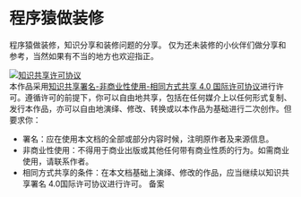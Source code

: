 # 程序猿做装修
程序猿做装修，知识分享和装修问题的分享。
仅为还未装修的小伙伴们做分享和参考，当然如果有不当的地方也欢迎指正。



<a rel="license" href="http://creativecommons.org/licenses/by-nc-sa/4.0/"><img alt="知识共享许可协议" style="border-width:0" src="https://i.creativecommons.org/l/by-nc-sa/4.0/88x31.png" /></a><br />本作品采用<a rel="license" href="http://creativecommons.org/licenses/by-nc-sa/4.0/">知识共享署名-非商业性使用-相同方式共享 4.0 国际许可协议</a>进行许可。遵循许可的前提下，你可以自由地共享，包括在任何媒介上以任何形式复制、发行本作品，亦可以自由地演绎、修改、转换或以本作品为基础进行二次创作。但要求你：

* 署名：应在使用本文档的全部或部分内容时候，注明原作者及来源信息。
* 非商业性使用：不得用于商业出版或其他任何带有商业性质的行为。如需商业使用，请联系作者。
* 相同方式共享的条件：在本文档基础上演绎、修改的作品，应当继续以知识共享署名 4.0国际许可协议进行许可。
备案
